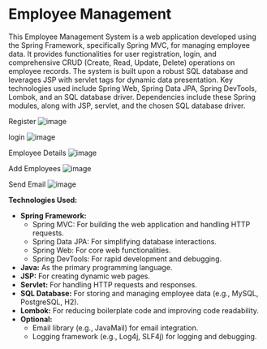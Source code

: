 # Employee Management
 This Employee Management System is a web application developed using the Spring Framework, specifically Spring MVC, for managing employee data. It provides functionalities for user registration, login, and comprehensive CRUD (Create, Read, Update, Delete) operations on employee records. The system is built upon a robust SQL database and leverages JSP with servlet tags for dynamic data presentation. Key technologies used include Spring Web, Spring Data JPA, Spring DevTools, Lombok, and an SQL database driver. Dependencies include these Spring modules, along with JSP, servlet, and the chosen SQL database driver.

Register
![image](https://github.com/user-attachments/assets/1da539b8-cd27-49c2-b351-dc4ed4394885)

login
![image](https://github.com/user-attachments/assets/ff99e361-7e21-475f-8fc4-941eaf4ec6e1)

Employee Details
![image](https://github.com/user-attachments/assets/87ccbc3a-4d8c-404b-a424-80172ec9f680)

Add Employees 
![image](https://github.com/user-attachments/assets/b9a2f172-7439-4711-91a5-263e7492bfe0)

Send Email
![image](https://github.com/user-attachments/assets/cc5d432e-8030-4a82-b900-0e322d9f3ce8)

**Technologies Used:**

* **Spring Framework:**
    * Spring MVC: For building the web application and handling HTTP requests.
    * Spring Data JPA: For simplifying database interactions.
    * Spring Web: For core web functionalities.
    * Spring DevTools: For rapid development and debugging.
* **Java:** As the primary programming language.
* **JSP:** For creating dynamic web pages.
* **Servlet:** For handling HTTP requests and responses.
* **SQL Database:** For storing and managing employee data (e.g., MySQL, PostgreSQL, H2).
* **Lombok:** For reducing boilerplate code and improving code readability.
* **Optional:**
    * Email library (e.g., JavaMail) for email integration.
    * Logging framework (e.g., Log4j, SLF4j) for logging and debugging.

